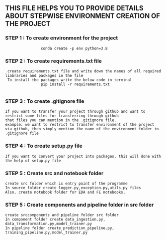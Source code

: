 ## THIS FILE HELPS YOU TO PROVIDE DETAILS ABOUT STEPWISE ENVIRONMENT CREATION OF THE PROJECT
### STEP 1 : To create environment for the project
```
                conda create -p env python=3.8 
```
### STEP 2 : To create requirements.txt file
```
 create requirements.txt file and write down the names of all required liabraries and packages in the file
 To install the packages write the below code in terminal
                pip install -r requirements.txt
 
```
### STEP 3 : To create .gitignore file
```
If you want to transfer your project through github and want to restrict some files for transferring through github
that files you can mention in the .gitignore file.
example: we want to restrict to transfer environment of the project via github, then simply mention the name of the environment folder in .gitignore file
```

### STEP 4 : To create setup.py file
```
If you want to convert your project into packages, this will done with the help of setup.py file
```

### STEP 5 : Create src and notebook folder 
```
create src folder which is entry point of the programme 
In source folder create logger.py,exception.py,utils.py files
Also, create notebook folder for EDA and FE notebooks.
```
### STEP 5 : Create components and pipeline  folder in src folder
```
create srccomponents and pipeline folder src folder 
In component folder create data_ingestion.py, data_transformation.py,model_trainer.py
In pipeline folder create prediction_pipeline.py, training_pipeline.py,model_trainer.py
```